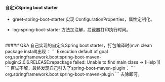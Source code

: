 
#### 自定义Spring boot starter



- greet-spring-boot-starter
实现 ConfigurationProperties，属性定制化。

- log-spring-boot-starter
方法加注解，拦截器打印执行时间。


<br>
##### Q&A
自己实现的自定义Spring boot starter，打包编译时(mvn clean package install)出现：
```
Execution default of goal org.springframework.boot:spring-boot-maven-plugin:2.0.6.RELEASE:repackage failed: Unable to find main class -> [Help 1]
```
百试不解，最终发现自己引入了spring-boot-maven-plugin：
```
<build>
    <plugins>
        <plugin>
            <groupId>org.springframework.boot</groupId>
            <artifactId>spring-boot-maven-plugin</artifactId>
        </plugin>
    </plugins>
</build>
```
去除即可。